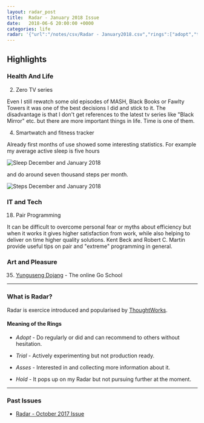 ```yaml
---
layout: radar_post
title:  Radar - January 2018 Issue
date:   2018-06-6 20:00:00 +0000
categories: life
radar: '{"url":"/notes/csv/Radar - January2018.csv","rings":["adopt","trial","asses","hold"]}'
---
```


## Highlights

### Health And Life

2. Zero TV series

Even I still rewatch some old episodes of MASH, Black Books or Fawlty Towers it was one of
the best decisions I did and stick to it. The disadvantage is that I don't get references
to the latest tv series like "Black Mirror" etc. but there are more important things in life.
Time is one of them.

4. Smartwatch and fitness tracker

Already first months of use showed some interesting statistics. 
For example my average active sleep is five hours 

![Sleep December and January 2018](/notes/images/2018-04-21-radar-januar-2018/preview/sleep-dec-jan.jpg)

and do around seven thousand steps per month.

![Steps December and January 2018](/notes/images/2018-04-21-radar-januar-2018/preview/steps-dec-jan.jpg)




### IT and Tech

18. Pair Programming

It can be difficult to overcome personal fear or myths about efficiency but when it works
it gives higher satisfaction from work, while also helping to deliver on time higher quality solutions.
Kent Beck and Robert C. Martin provide useful tips on pair and "extreme" programming in general. 

### Art and Pleasure

35. [Yunguseng Dojang](https://eyd.yunguseng.com/) - The online Go School 


<hr class="footnote" />

### What is Radar?

Radar is exercice introduced and popularised by [ThoughtWorks](https://www.thoughtworks.com/).

#### Meaning of the Rings

* _Adopt_ - Do regularly or did and can recommend to others without hesitation.

* _Trial_ - Actively experimenting but not production ready.

* _Asses_ - Interested in and collecting more information about it.

* _Hold_ - It pops up on my Radar but not pursuing further at the moment.


<hr class="footnote" />


### Past Issues

 - [Radar - October 2017 Issue](/notes/notes/life/2018/01/10/radar-october-2017.html)
